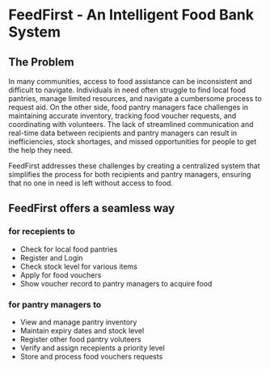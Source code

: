 # FeedFirst - An Intelligent Food Bank System

## The Problem

In many communities, access to food assistance can be inconsistent and difficult to navigate. Individuals in need often struggle to find local food pantries, manage limited resources, and navigate a cumbersome process to request aid. On the other side, food pantry managers face challenges in maintaining accurate inventory, tracking food voucher requests, and coordinating with volunteers. The lack of streamlined communication and real-time data between recipients and pantry managers can result in inefficiencies, stock shortages, and missed opportunities for people to get the help they need.

FeedFirst addresses these challenges by creating a centralized system that simplifies the process for both recipients and pantry managers, ensuring that no one in need is left without access to food.

## FeedFirst offers a seamless way

### for recepients to

- Check for local food pantries  
- Register and Login
- Check stock level for various items  
- Apply for food vouchers  
- Show voucher record to pantry managers to acquire food

### for pantry managers to

- View and manage pantry inventory
- Maintain expiry dates and stock level
- Register other food pantry voluteers
- Verify and assign recepients a priority level
- Store and process food vouchers requests  
